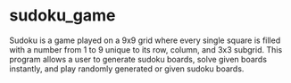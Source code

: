 # sudoku_game
Sudoku is a game played on a 9x9 grid where every single square is filled with a number from 1 to 9 unique to its row, column, and 3x3 subgrid. This program allows a user to generate sudoku boards, solve given boards instantly, and play randomly generated or given sudoku boards.
